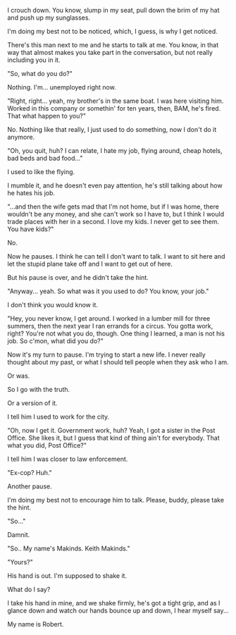 I crouch down.
You know, slump in my seat, pull down the brim of my hat and push up my sunglasses.

I'm doing my best not to be noticed, which, I guess, is why I get noticed.

There's this man next to me and he starts to talk at me. You know, in that way that almost makes you take part in the conversation, but not really including you in it.

"So, what do you do?"

Nothing. I'm... unemployed right now.

"Right, right... yeah, my brother's in the same boat. I was here visiting him. Worked in this company or somethin' for ten years, then, BAM, he's fired. That what happen to you?"

No. Nothing like that really, I just used to do something, now I don't do it anymore.

"Oh, you quit, huh? I can relate, I hate my job, flying around, cheap hotels, bad beds and bad food..."

I used to like the flying.

I mumble it, and he doesn't even pay attention, he's still talking about how he hates his job.

"...and then the wife gets mad that I'm not home, but if I was home, there wouldn't be any money, and she can't work so I have to, but I think I would trade places with her in a second. I love my kids. I never get to see them. You have kids?"

No.

Now he pauses. I think he can tell I don't want to talk. I want to sit here and let the stupid plane take off and I want to get out of here.

But his pause is over, and he didn't take the hint.

"Anyway... yeah. So what was it you used to do? You know, your job."

I don't think you would know it.

"Hey, you never know, I get around. I worked in a lumber mill for three summers, then the next year I ran errands for a circus. You gotta work, right? You're not what you do, though. One thing I learned, a man is not his job. So c'mon, what did you do?"

Now it's my turn to pause. I'm trying to start a new life. I never really thought about my past, or what I should tell people when they ask who I am.

Or was.

So I go with the truth.

Or a version of it.

I tell him I used to work for the city.

"Oh, now I get it. Government work, huh? Yeah, I got a sister in the Post Office. She likes it, but I guess that kind of thing ain't for everybody. That what you did, Post Office?"

I tell him I was closer to law enforcement.

"Ex-cop? Huh."

Another pause.

I'm doing my best not to encourage him to talk. Please, buddy, please take the hint.

"So..."

Damnit.

"So.. My name's Makinds. Keith Makinds."

"Yours?"

His hand is out. I'm supposed to shake it.

What do I say?

I take his hand in mine, and we shake firmly, he's got a tight grip, and as I glance down and watch our hands bounce up and down, I hear myself say...

My name is Robert.
